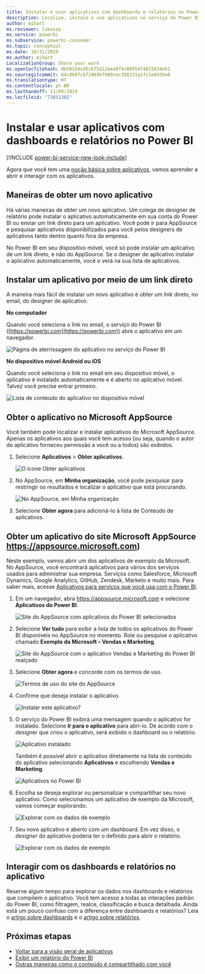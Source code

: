 ```yaml
---
title: Instalar e usar aplicativos com dashboards e relatórios no Power BI
description: Localize, instale e use aplicativos no serviço do Power BI.
author: mihart
ms.reviewer: lukaszp
ms.service: powerbi
ms.subservice: powerbi-consumer
ms.topic: conceptual
ms.date: 10/31/2019
ms.author: mihart
LocalizationGroup: Share your work
ms.openlocfilehash: 0b581b9c45cb75d12eea974c0895474015634eb1
ms.sourcegitcommit: 64c860fcbf2969bf089cec358331a1fc1e0d39a8
ms.translationtype: HT
ms.contentlocale: pt-BR
ms.lasthandoff: 11/09/2019
ms.locfileid: "73851302"
---
```

# <a name="install-and-use-apps-with-dashboards-and-reports-in-power-bi"></a>Instalar e usar aplicativos com dashboards e relatórios no Power BI

[!INCLUDE [power-bi-service-new-look-include](../includes/power-bi-service-new-look-include.md)]

Agora que você tem uma [noção básica sobre aplicativos](end-user-apps.md), vamos aprender a abrir e interagir com os aplicativos. 

## <a name="ways-to-get-a-new-app"></a>Maneiras de obter um novo aplicativo
Há várias maneiras de obter um novo aplicativo. Um colega de designer de relatório pode instalar o aplicativo automaticamente em sua conta do Power BI ou enviar um link direto para um aplicativo. Você pode ir para AppSource e pesquisar aplicativos disponibilizados para você pelos designers de aplicativos tanto dentro quanto fora da empresa. 

No Power BI em seu dispositivo móvel, você só pode instalar um aplicativo de um link direto, e não do AppSource. Se o designer de aplicativo instalar o aplicativo automaticamente, você o verá na sua lista de aplicativos.

## <a name="install-an-app-from-a-direct-link"></a>Instalar um aplicativo por meio de um link direto
A maneira mais fácil de instalar um novo aplicativo é obter um link direto, no email, do designer de aplicativo.  

**No computador** 

Quando você seleciona o link no email, o serviço do Power BI ([https://powerbi.com](https://powerbi.com)) abre o aplicativo em um navegador. 

![Página de aterrissagem do aplicativo no serviço do Power BI](./media/end-user-app-view/power-bi-app-from-link.png)

**No dispositivo móvel Android ou iOS** 

Quando você seleciona o link no email em seu dispositivo móvel, o aplicativo é instalado automaticamente e é aberto no aplicativo móvel. Talvez você precise entrar primeiro. 

![Lista de conteúdo do aplicativo no dispositivo móvel](./media/end-user-app-view/power-bi-ios.png)

## <a name="get-the-app-from-microsoft-appsource"></a>Obter o aplicativo no Microsoft AppSource
Você também pode localizar e instalar aplicativos do Microsoft AppSource. Apenas os aplicativos aos quais você tem acesso (ou seja, quando o autor do aplicativo forneceu permissão a você ou a todos) são exibidos.

1. Selecione **Aplicativos**  > **Obter aplicativos**. 
   
    ![O ícone Obter aplicativos](./media/end-user-app-view/power-bi-get-app2.png)    
2. No AppSource, em **Minha organização**, você pode pesquisar para restringir os resultados e localizar o aplicativo que está procurando.
   
    ![No AppSource, em Minha organização](./media/end-user-app-view/power-bi-opportunity-app.png)
3. Selecione **Obter agora** para adicioná-lo à lista de Conteúdo de aplicativos. 

## <a name="get-an-app-from-the-microsoft-appsource-website-httpsappsourcemicrosoftcom"></a>Obter um aplicativo do site Microsoft AppSource https://appsource.microsoft.com)
Neste exemplo, vamos abrir um dos aplicativos de exemplo da Microsoft. No AppSource, você encontrará aplicativos para vários dos serviços usados para administrar sua empresa.  Serviços como Salesforce, Microsoft Dynamics, Google Analytics, GitHub, Zendesk, Marketo e muito mais. Para saber mais, acesse [Aplicativos para serviços que você usa com o Power BI](../service-connect-to-services.md). 

1. Em um navegador, abra https://appsource.microsoft.com e selecione **Aplicativos do Power BI**.

    ![Site do AppSource com aplicativos do Power BI selecionados  ](./media/end-user-apps/power-bi-appsource.png)


2. Selecione **Ver tudo** para exibir a lista de todos os aplicativos do Power BI disponíveis no AppSource no momento. Role ou pesquise o aplicativo chamado **Exemplo da Microsoft – Vendas e Marketing**.

    ![Site do AppSource com o aplicativo Vendas e Marketing do Power BI realçado  ](./media/end-user-apps/power-bi-appsource-samples.png)

3. Selecione **Obter agora** e concorde com os termos de uso.

    ![Termos de uso do site do AppSource ](./media/end-user-apps/power-bi-permission.png)


4. Confirme que deseja instalar o aplicativo.

    ![Instalar este aplicativo?  ](./media/end-user-apps/power-bi-app-install.png)

5. O serviço do Power BI exibirá uma mensagem quando o aplicativo for instalado. Selecione **Ir para o aplicativo** para abri-lo. De acordo com o designer que criou o aplicativo, será exibido o dashboard ou o relatório.

    ![Aplicativo instalado ](./media/end-user-apps/power-bi-app-ready.png)

    Também é possível abrir o aplicativo diretamente na lista de conteúdo do aplicativo selecionando **Aplicativos** e escolhendo **Vendas e Marketing**.

    ![Aplicativos no Power BI](./media/end-user-apps/power-bi-apps.png)


6. Escolha se deseja explorar ou personalizar e compartilhar seu novo aplicativo. Como selecionamos um aplicativo de exemplo da Microsoft, vamos começar explorando. 

    ![Explorar com os dados de exemplo](./media/end-user-apps/power-bi-explore.png)

7.  Seu novo aplicativo é aberto com um dashboard. Em vez disso, o *designer* do aplicativo poderia ter o definido para abrir o relatório.  

    ![Explorar com os dados de exemplo](./media/end-user-apps/power-bi-new-app.png)




## <a name="interact-with-the-dashboards-and-reports-in-the-app"></a>Interagir com os dashboards e relatórios no aplicativo
Reserve algum tempo para explorar os dados nos dashboards e relatórios que compõem o aplicativo. Você tem acesso a todas as interações padrão do Power BI, como filtragem, realce, classificação e busca detalhada.  Ainda está um pouco confuso com a diferença entre dashboards e relatórios?  Leia o [artigo sobre dashboards](end-user-dashboards.md) e o [artigo sobre relatórios](end-user-reports.md).  




## <a name="next-steps"></a>Próximas etapas
* [Voltar para a visão geral de aplicativos](end-user-apps.md)
* [Exibir um relatório do Power BI](end-user-report-open.md)
* [Outras maneiras como o conteúdo é compartilhado com você](end-user-shared-with-me.md)
